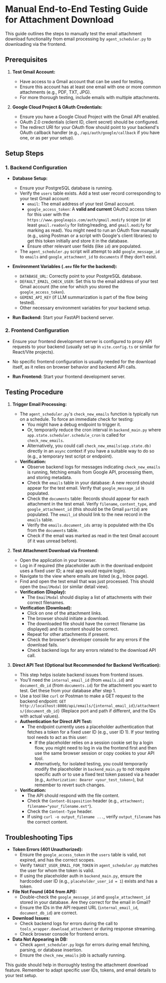 # Manual End-to-End Testing Guide for Attachment Download

This guide outlines the steps to manually test the email attachment download functionality from email processing by `agent_scheduler.py` to downloading via the frontend.

## Prerequisites

1.  **Test Gmail Account:**
    *   Have access to a Gmail account that can be used for testing.
    *   Ensure this account has at least one email with one or more common attachments (e.g., PDF, TXT, JPG).
    *   For more thorough testing, include emails with multiple attachments.

2.  **Google Cloud Project & OAuth Credentials:**
    *   Ensure you have a Google Cloud Project with the Gmail API enabled.
    *   OAuth 2.0 credentials (client ID, client secret) should be configured.
    *   The redirect URI for your OAuth flow should point to your backend's OAuth callback handler (e.g., `/api/auth/google/callback` if you have one, or as per your setup).

## Setup Steps

### 1. Backend Configuration

*   **Database Setup:**
    *   Ensure your PostgreSQL database is running.
    *   Verify the `users` table exists. Add a test user record corresponding to your test Gmail account:
        *   `email`: The email address of your test Gmail account.
        *   `google_access_token`: A **valid and current** OAuth2 access token for this user with the `https://www.googleapis.com/auth/gmail.modify` scope (or at least `gmail.readonly` for listing/reading, and `gmail.modify` for marking as read). You might need to run an OAuth flow manually (e.g., using Postman or a script with Google's client libraries) to get this token initially and store it in the database.
        *   Ensure other relevant user fields (like `id`) are populated.
    *   The `agent_scheduler.py` script will attempt to add `google_message_id` to `emails` and `google_attachment_id` to `documents` if they don't exist.

*   **Environment Variables (`.env` file for the backend):**
    *   `DATABASE_URL`: Correctly point to your PostgreSQL database.
    *   `DEFAULT_EMAIL_CHECK_USER`: Set this to the email address of your test Gmail account (the one for which you stored the `google_access_token`).
    *   `GEMINI_API_KEY` (if LLM summarization is part of the flow being tested).
    *   Other necessary environment variables for your backend setup.

*   **Run Backend:** Start your FastAPI backend server.

### 2. Frontend Configuration

*   Ensure your frontend development server is configured to proxy API requests to your backend (usually set up in `vite.config.ts` or similar for React/Vite projects).
*   No specific frontend configuration is usually needed for the download itself, as it relies on browser behavior and backend API calls.

*   **Run Frontend:** Start your frontend development server.

## Testing Procedure

1.  **Trigger Email Processing:**
    *   The `agent_scheduler.py`'s `check_new_emails` function is typically run on a schedule. To force an immediate check for testing:
        *   You might have a debug endpoint to trigger it.
        *   Or, temporarily reduce the cron interval in `backend_main.py` where `app.state.scheduler.schedule_cron` is called for `check_new_emails`.
        *   Alternatively, you could call `check_new_emails(app.state.db)` directly in an `async` context if you have a suitable way to do so (e.g., a temporary test script or endpoint).
    *   **Verification:**
        *   Observe backend logs for messages indicating `check_new_emails` is running, fetching emails from Google API, processing them, and storing metadata.
        *   Check the `emails` table in your database: A new record should appear for the test email. Verify that `google_message_id` is populated.
        *   Check the `documents` table: Records should appear for each attachment in the test email. Verify `filename`, `content_type`, and `google_attachment_id` (this should be the Gmail `partId`) are populated. The `email_id` should link to the new record in the `emails` table.
        *   Verify the `emails.document_ids` array is populated with the IDs from the `documents` table.
        *   Check if the email was marked as read in the test Gmail account (if it was unread before).

2.  **Test Attachment Download via Frontend:**
    *   Open the application in your browser.
    *   Log in if required (the placeholder auth in the download endpoint uses a fixed user ID; a real app would require login).
    *   Navigate to the view where emails are listed (e.g., Inbox page).
    *   Find and open the test email that was just processed. This should open the `EmailModal` (or similar detail view).
    *   **Verification (Display):**
        *   The `EmailModal` should display a list of attachments with their correct filenames.
    *   **Verification (Download):**
        *   Click on one of the attachment links.
        *   The browser should initiate a download.
        *   The downloaded file should have the correct filename (as displayed) and its content should be correct.
        *   Repeat for other attachments if present.
        *   Check the browser's developer console for any errors if the download fails.
        *   Check backend logs for any errors related to the download API call.

3.  **Direct API Test (Optional but Recommended for Backend Verification):**
    *   This step helps isolate backend issues from frontend issues.
    *   You'll need the `internal_email_id` (from `emails.id`) and `document_db_id` (from `documents.id`) for the attachment you want to test. Get these from your database after step 1.
    *   Use a tool like `curl` or Postman to make a GET request to the backend endpoint:
        `GET http://localhost:8000/api/emails/{internal_email_id}/attachments/{document_db_id}`
        (Replace port and path if different, and the IDs with actual values).
    *   **Authentication for Direct API Test:**
        *   The endpoint currently uses a placeholder authentication that fetches a token for a fixed user ID (e.g., user ID 1). If your testing tool needs to act as this user:
            *   If the placeholder relies on a session cookie set by a login flow, you might need to log in via the frontend first and then use the same browser session or copy cookies to your API tool.
            *   Alternatively, for isolated testing, you could temporarily modify the placeholder in `backend_main.py` to not require specific auth or to use a fixed test token passed via a header (e.g., `Authorization: Bearer <your_test_token>`), but remember to revert such changes.
    *   **Verification:**
        *   The API should respond with the file content.
        *   Check the `Content-Disposition` header (e.g., `attachment; filename="your_filename.ext"`).
        *   Check the `Content-Type` header.
        *   If using `curl -o output_filename ...`, verify `output_filename` has the correct content.

## Troubleshooting Tips

*   **Token Errors (401 Unauthorized):**
    *   Ensure the `google_access_token` in the `users` table is valid, not expired, and has the correct scopes.
    *   Verify `TARGET_USER_EMAIL_FOR_TOKEN` in `agent_scheduler.py` matches the user for whom the token is valid.
    *   If using the placeholder auth in `backend_main.py`, ensure the hardcoded user ID (e.g., `placeholder_user_id = 1`) exists and has a token.
*   **File Not Found (404 from API):**
    *   Double-check the `google_message_id` and `google_attachment_id` stored in your database. Are they correct for the email in Gmail?
    *   Ensure the IDs in the API request URL (`internal_email_id`, `document_db_id`) are correct.
*   **Download Issues:**
    *   Check backend logs for errors during the call to `tools_wrapper.download_attachment` or during response streaming.
    *   Check browser console for frontend errors.
*   **Data Not Appearing in DB:**
    *   Check `agent_scheduler.py` logs for errors during email fetching, parsing, or database insertion.
    *   Ensure the `check_new_emails` job is actually running.

This guide should help in thoroughly testing the attachment download feature. Remember to adapt specific user IDs, tokens, and email details to your test setup.
